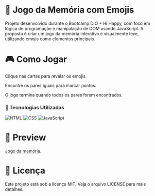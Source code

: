 # 🧠 Jogo da Memória com Emojis

Projeto desenvolvido durante o Bootcamp DIO + Hi Happy, com foco em lógica de programação e manipulação de DOM usando JavaScript. A proposta é criar um jogo da memória interativo e visualmente leve, utilizando emojis como elementos principais.

# 🎮 Como Jogar

Clique nas cartas para revelar os emojis.

Encontre os pares iguais para marcar pontos.

O jogo termina quando todos os pares forem encontrados.

### 🚀 Tecnologias Utilizadas

![HTML](https://img.shields.io/badge/HTML5-E34F26?style=for-the-badge&logo=html5&logoColor=white)
![CSS](https://img.shields.io/badge/CSS3-1572B6?style=for-the-badge&logo=css3&logoColor=white)
![JavaScript](https://img.shields.io/badge/JavaScript-F7DF1E?style=for-the-badge&logo=javascript&logoColor=black)


# 📸 Preview

[Jogo da memória](https://web.dio.me/home).

# 📄 Licença

Este projeto está sob a licença MIT. Veja o arquivo LICENSE para mais detalhes.
